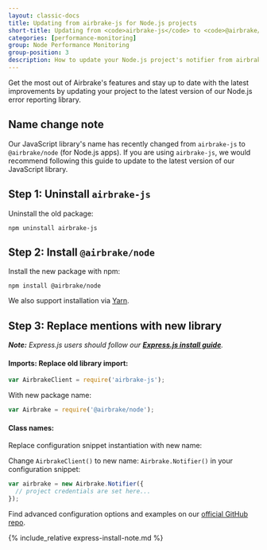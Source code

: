 ```yaml
---
layout: classic-docs
title: Updating from airbrake-js for Node.js projects
short-title: Updating from <code>airbrake-js</code> to <code>@airbrake/node</code>
categories: [performance-monitoring]
group: Node Performance Monitoring
group-position: 3
description: How to update your Node.js project's notifier from airbrake-js
---
```


Get the most out of Airbrake's features and stay up to date with the latest
improvements by updating your project to the latest version of our Node.js
error reporting library.

## Name change note
Our JavaScript library's name has recently changed from `airbrake-js` to
`@airbrake/node` (for Node.js apps). If you are using `airbrake-js`, we would
recommend following this guide to update to the latest version of our
JavaScript library.

## Step 1: Uninstall `airbrake-js`

Uninstall the old package:

```shell
npm uninstall airbrake-js
```

## Step 2: Install `@airbrake/node`

Install the new package with npm:

```shell
npm install @airbrake/node
```

We also support installation via
[Yarn](https://github.com/airbrake/airbrake-js/tree/master/packages/node#installation).

## Step 3: Replace mentions with new library

_**Note:** Express.js users should follow our **[Express.js install
guide](/docs/installing-airbrake/installing-airbrake-in-an-express-app/)**._

#### Imports: Replace old library import:
```js
var AirbrakeClient = require('airbrake-js');
```

With new package name:

```js
var Airbrake = require('@airbrake/node');
```

#### Class names:

Replace configuration snippet instantiation with new name:

Change `AirbrakeClient()` to new name: `Airbrake.Notifier()` in your
configuration snippet:

```js
var airbrake = new Airbrake.Notifier({
  // project credentials are set here...
});
```

Find advanced configuration options and examples on our [official GitHub
repo](https://github.com/airbrake/airbrake-js/tree/master/packages/node).

{% include_relative express-install-note.md %}
